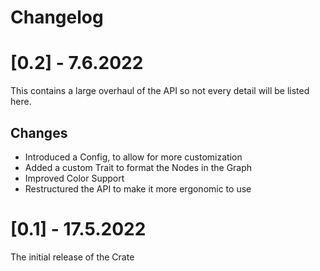 # Changelog

# [0.2] - 7.6.2022
This contains a large overhaul of the API so not every detail will be listed here.
## Changes
* Introduced a Config, to allow for more customization
* Added a custom Trait to format the Nodes in the Graph
* Improved Color Support
* Restructured the API to make it more ergonomic to use


# [0.1] - 17.5.2022
The initial release of the Crate